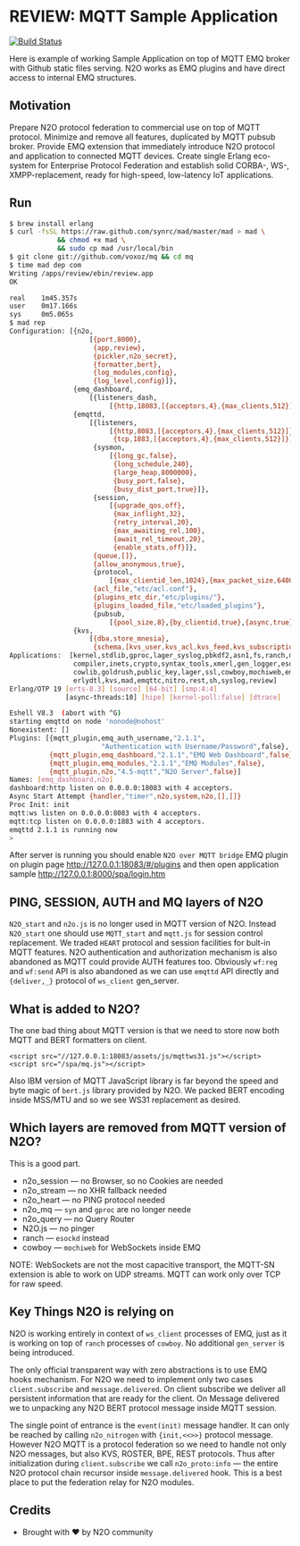 REVIEW: MQTT Sample Application
===============================

[![Build Status](https://travis-ci.org/synrc/review.svg?branch=master)](https://travis-ci.org/synrc/review)

Here is example of working Sample Application on
top of MQTT EMQ broker with Github static files serving. N2O works as EMQ plugins
and have direct access to internal EMQ structures.

Motivation
----------

Prepare N2O protocol federation to commercial use on top of MQTT protocol.
Minimize and remove all features, duplicated by MQTT pubsub broker.
Provide EMQ extension that immediately introduce N2O protocol and
application to connected MQTT devices. Create single Erlang eco-system
for Enterprise Protocol Federation and establish
solid CORBA-, WS-, XMPP-replacement, ready for high-speed,
low-latency IoT applications.

Run
---

```sh
$ brew install erlang
$ curl -fsSL https://raw.github.com/synrc/mad/master/mad > mad \
            && chmod +x mad \
            && sudo cp mad /usr/local/bin
$ git clone git://github.com/voxoz/mq && cd mq
$ time mad dep com
Writing /apps/review/ebin/review.app
OK

real    1m45.357s
user    0m17.166s
sys     0m5.065s
$ mad rep
Configuration: [{n2o,
                    [{port,8000},
                     {app,review},
                     {pickler,n2o_secret},
                     {formatter,bert},
                     {log_modules,config},
                     {log_level,config}]},
                {emq_dashboard,
                    [{listeners_dash,
                         [{http,18083,[{acceptors,4},{max_clients,512}]}]}]},
                {emqttd,
                    [{listeners,
                         [{http,8083,[{acceptors,4},{max_clients,512}]},
                          {tcp,1883,[{acceptors,4},{max_clients,512}]}]},
                     {sysmon,
                         [{long_gc,false},
                          {long_schedule,240},
                          {large_heap,8000000},
                          {busy_port,false},
                          {busy_dist_port,true}]},
                     {session,
                         [{upgrade_qos,off},
                          {max_inflight,32},
                          {retry_interval,20},
                          {max_awaiting_rel,100},
                          {await_rel_timeout,20},
                          {enable_stats,off}]},
                     {queue,[]},
                     {allow_anonymous,true},
                     {protocol,
                         [{max_clientid_len,1024},{max_packet_size,64000}]},
                     {acl_file,"etc/acl.conf"},
                     {plugins_etc_dir,"etc/plugins/"},
                     {plugins_loaded_file,"etc/loaded_plugins"},
                     {pubsub,
                         [{pool_size,8},{by_clientid,true},{async,true}]}]},
                {kvs,
                    [{dba,store_mnesia},
                     {schema,[kvs_user,kvs_acl,kvs_feed,kvs_subscription]}]}]
Applications:  [kernel,stdlib,gproc,lager_syslog,pbkdf2,asn1,fs,ranch,mnesia,
                compiler,inets,crypto,syntax_tools,xmerl,gen_logger,esockd,
                cowlib,goldrush,public_key,lager,ssl,cowboy,mochiweb,emqttd,
                erlydtl,kvs,mad,emqttc,nitro,rest,sh,syslog,review]
Erlang/OTP 19 [erts-8.3] [source] [64-bit] [smp:4:4]
              [async-threads:10] [hipe] [kernel-poll:false] [dtrace]

Eshell V8.3  (abort with ^G)
starting emqttd on node 'nonode@nohost'
Nonexistent: []
Plugins: [{mqtt_plugin,emq_auth_username,"2.1.1",
                       "Authentication with Username/Password",false},
          {mqtt_plugin,emq_dashboard,"2.1.1","EMQ Web Dashboard",false},
          {mqtt_plugin,emq_modules,"2.1.1","EMQ Modules",false},
          {mqtt_plugin,n2o,"4.5-mqtt","N2O Server",false}]
Names: [emq_dashboard,n2o]
dashboard:http listen on 0.0.0.0:18083 with 4 acceptors.
Async Start Attempt {handler,"timer",n2o,system,n2o,[],[]}
Proc Init: init
mqtt:ws listen on 0.0.0.0:8083 with 4 acceptors.
mqtt:tcp listen on 0.0.0.0:1883 with 4 acceptors.
emqttd 2.1.1 is running now
>
```
After server is running you should enable `N2O over MQTT bridge` EMQ plugin
on plugin page http://127.0.0.1:18083/#/plugins and then open application
sample http://127.0.0.1:8000/spa/login.htm

PING, SESSION, AUTH and MQ layers of N2O
----------------------------------------

`N2O_start` and `n2o.js` is no longer used in MQTT version of N2O.
Instead `N2O_start` one should use `MQTT_start` and `mqtt.js` for session control replacement.
We traded `HEART` protocol and session facilities for bult-in MQTT features.
N2O authentication and authorization mechanism is also abandoned as MQTT
could provide AUTH features too. Obviously `wf:reg` and `wf:send` API
is also abandoned as we can use `emqttd` API directly and `{deliver,_}` protocol of
`ws_client` gen_server.

What is added to N2O?
---------------------

The one bad thing about MQTT version is that we need to store now
both MQTT and BERT formatters on client.

```
<script src="//127.0.0.1:18083/assets/js/mqttws31.js"></script>
<script src="/spa/mq.js"></script>
```

Also IBM version of MQTT JavaScript library is far beyond the
speed and byte magic of `bert.js` library provided by N2O.
We packed BERT encoding inside MSS/MTU and so we see
WS31 replacement as desired.

Which layers are removed from MQTT version of N2O?
--------------------------------------------------

This is a good part.

* n2o_session — no Browser, so no Cookies are needed
* n2o_stream — no XHR fallback needed
* n2o_heart — no PING protocol needed
* n2o_mq — `syn` and `gproc` are no longer neede
* n2o_query — no Query Router
* N2O.js — no pinger
* ranch — `esockd` instead
* cowboy — `mochiweb` for WebSockets inside EMQ

NOTE: WebSockets are not the most capacitive transport, the
MQTT-SN extension is able to work on UDP streams.
MQTT can work only over TCP for raw speed.

Key Things N2O is relying on
----------------------------

N2O is working entirely in context of `ws_client` processes of EMQ, just
as it is working on top of `ranch` processes of `cowboy`.
No additional `gen_server` is being introduced.

The only official transparent way with zero abstractions is to use EMQ hooks
mechanism. For N2O we need to implement only two cases `client.subscribe` and
`message.delivered`. On client subscribe we deliver all persistent information
that are ready for the client. On Message delivered we to unpacking any N2O
BERT protocol message inside MQTT session.

The single point of entrance is the `event(init)` message handler.
It can only be reached by calling `n2o_nitrogen` with `{init,<<>>}` protocol message.
However N2O MQTT is a protocol federation so we need to handle not only N2O messages,
but also KVS, ROSTER, BPE, REST protocols.
Thus after initialization during `client.subscribe`  we call `n2o_proto:info` —
the entire N2O protocol chain recursor inside `message.delivered` hook.
This is a best place to put the federation relay for N2O modules.

Credits
-------
* Brought with ❤  by N2O community
